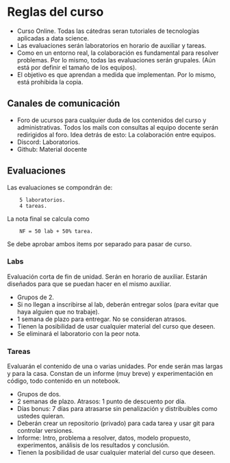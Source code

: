 # Reglas del curso

- Curso Online. Todas las cátedras seran tutoriales de tecnologías aplicadas a data science.
- Las evaluaciones serán laboratorios en horario de auxiliar y tareas.
- Como en un entorno real, la colaboración es fundamental para resolver problemas. Por lo mismo, todas las evaluaciones serán grupales. (Aún está por definir el tamaño de los equipos). 
- El objetivo es que aprendan a medida que implementan. Por lo mismo, está prohibida la copia. 

## Canales de comunicación

- Foro de ucursos para cualquier duda de los contenidos del curso y administrativas. Todos los mails con consultas al equipo docente serán redirigidos al foro. Idea detrás de esto: La colaboración entre equipos.
- Discord: Laboratorios.
- Github: Material docente

## Evaluaciones

Las evaluaciones se compondrán de:

        5 laboratorios.
        4 tareas. 

La nota final se calcula como 

        NF = 50 lab + 50% tarea.

Se debe aprobar ambos items por separado para pasar de curso.


### Labs

Evaluación corta de fin de unidad. Serán en horario de auxiliar. Estarán diseñados para que se puedan hacer en el mismo auxiliar.

- Grupos de 2.
- Si no llegan a inscribirse al lab, deberán entregar solos (para evitar que haya alguien que no trabaje).
- 1 semana de plazo para entregar. No se consideran atrasos.
- Tienen la posibilidad de usar cualquier material del curso que deseen.
- Se eliminará el laboratorio con la peor nota.

### Tareas

Evaluarán el contenido de una o varias unidades. Por ende serán mas largas y para la casa.
Constan de un informe (muy breve) y experimentación en código, todo contenido en un notebook.

- Grupos de dos.
- 2 semanas de plazo. Atrasos: 1 punto de descuento por día.
- Días bonus: 7 días para atrasarse sin penalización y distribuibles como ustedes quieran.
- Deberán crear un repositorio (privado) para cada tarea y usar git para controlar versiones.
- Informe: Intro, problema a resolver, datos, modelo propuesto, experimentos, análisis de los resultados y conclusión.
- Tienen la posibilidad de usar cualquier material del curso que deseen.



